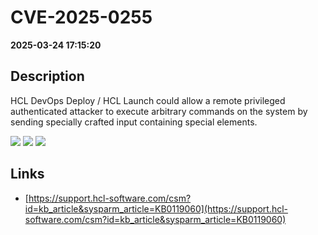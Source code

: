 # CVE-2025-0255

**2025-03-24 17:15:20**

## Description
HCL DevOps Deploy / HCL Launch could allow a remote privileged authenticated attacker to execute arbitrary commands on the system by sending specially crafted input containing special elements.

![](https://img.shields.io/static/v1?label=Score&message=7.2&color=red)
![](https://img.shields.io/static/v1?label=Severity&message=HIGH&color=red)
![](https://img.shields.io/static/v1?label=CWE&message=RCE&color=green)

## Links
- [https://support.hcl-software.com/csm?id=kb_article&sysparm_article=KB0119060](https://support.hcl-software.com/csm?id=kb_article&sysparm_article=KB0119060)
